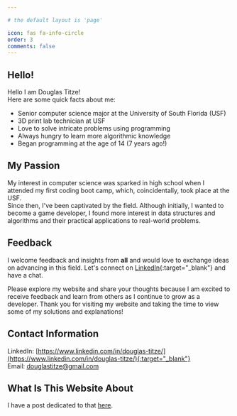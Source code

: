 ```yaml
---

# the default layout is 'page'

icon: fas fa-info-circle
order: 3
comments: false
---
```


## Hello!

Hello I am Douglas Titze!  
Here are some quick facts about me:
* Senior computer science major at the University of South Florida (USF)
* 3D print lab technician at USF
* Love to solve intricate problems using programming
* Always hungry to learn more algorithmic knowledge
* Began programming at the age of 14 (7 years ago!)

## My Passion

My interest in computer science was sparked in high school when I attended my first coding boot camp, which, coincidentally, took place at the USF.  
Since then, I've been captivated by the field. Although initially, I wanted to become a game developer, I found more interest in data structures and algorithms and their practical applications to real-world problems. 

## Feedback

I welcome feedback and insights from **all** and would love to exchange ideas on advancing in this field.
Let's connect on [LinkedIn](https://www.linkedin.com/in/douglas-titze/){:target="_blank"} and have a chat.

Please explore my website and share your thoughts because I am excited to receive feedback and learn from others as I continue to grow as a developer.
Thank you for visiting my website and taking the time to view some of my solutions and explanations!

## Contact Information

LinkedIn: [https://www.linkedin.com/in/douglas-titze/](https://www.linkedin.com/in/douglas-titze/){:target="_blank"}  
Email: douglastitze@gmail.com

## What Is This Website About

I have a post dedicated to that [here](/posts/introduction/).
